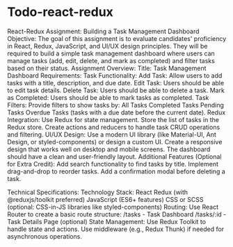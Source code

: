 ﻿# Todo-react-redux
React-Redux Assignment: Building a Task Management Dashboard
Objective:
The goal of this assignment is to evaluate candidates' proficiency in React, Redux, JavaScript, and UI/UX design principles. They will be required to build a simple task management dashboard where users can manage tasks (add, edit, delete, and mark as completed) and filter tasks based on their status.
Assignment Overview:
Title: Task Management Dashboard
Requirements:
Task Functionality:
Add Task: Allow users to add tasks with a title, description, and due date.
Edit Task: Users should be able to edit task details.
Delete Task: Users should be able to delete a task.
Mark as Completed: Users should be able to mark tasks as completed.
Task Filters:
Provide filters to show tasks by:
All Tasks
Completed Tasks
Pending Tasks
Overdue Tasks (tasks with a due date before the current date).
Redux Integration:
Use Redux for state management.
Store the list of tasks in the Redux store.
Create actions and reducers to handle task CRUD operations and filtering.
UI/UX Design:
Use a modern UI library (like Material-UI, Ant Design, or styled-components) or design a custom UI.
Create a responsive design that works well on desktop and mobile screens.
The dashboard should have a clean and user-friendly layout.
Additional Features (Optional for Extra Credit):
Add search functionality to find tasks by title.
Implement drag-and-drop to reorder tasks.
Add a confirmation modal before deleting a task.


Technical Specifications:
Technology Stack:
React
Redux (with @reduxjs/toolkit preferred)
JavaScript (ES6+ features)
CSS or SCSS (optional: CSS-in-JS libraries like styled-components)
Routing:
Use React Router to create a basic route structure:
/tasks - Task Dashboard
/tasks/:id - Task Details Page (optional)
State Management:
Use Redux Toolkit to handle state and actions.
Use middleware (e.g., Redux Thunk) if needed for asynchronous operations.
